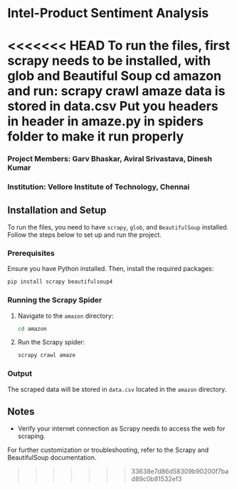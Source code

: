 # Intel-Product Sentiment Analysis
<<<<<<< HEAD
To run the files, first scrapy needs to be installed, with glob and Beautiful Soup
cd amazon and run: scrapy crawl amaze
data is stored in data.csv
 Put you headers in header in amaze.py in spiders folder to make it run properly
=======
### Project Members: Garv Bhaskar, Aviral Srivastava, Dinesh Kumar
### Institution: Vellore Institute of Technology, Chennai

## Installation and Setup

To run the files, you need to have `scrapy`, `glob`, and `BeautifulSoup` installed. Follow the steps below to set up and run the project.

### Prerequisites

Ensure you have Python installed. Then, install the required packages:

```bash
pip install scrapy beautifulsoup4
```

### Running the Scrapy Spider

1. Navigate to the `amazon` directory:
    ```bash
    cd amazon
    ```

2. Run the Scrapy spider:
    ```bash
    scrapy crawl amaze
    ```

### Output

The scraped data will be stored in `data.csv` located in the `amazon` directory.

## Notes

- Verify your internet connection as Scrapy needs to access the web for scraping.

For further customization or troubleshooting, refer to the Scrapy and BeautifulSoup documentation.
>>>>>>> 33638e7d86d58309b90200f7bad89c0b81532ef3
